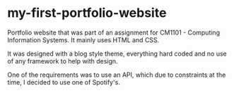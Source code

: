 # my-first-portfolio-website

Portfolio website that was part of an assignment for CM1101 - Computing Information Systems.
It mainly uses HTML and CSS.

It was designed with a blog style theme, everything hard coded and no use of any framework to help with design.

One of the requirements was to use an API, which due to constraints at the time, I decided to use one of Spotify's.
